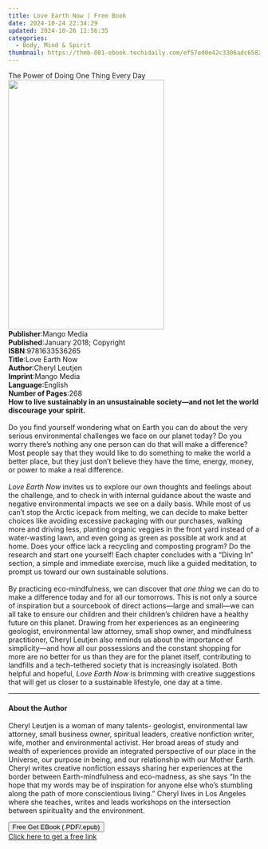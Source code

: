 ```yaml
---
title: Love Earth Now | Free Book
date: 2024-10-24 22:34:29
updated: 2024-10-26 11:56:35
categories:
  - Body, Mind & Spirit
thumbnail: https://thmb-001-ebook.techidaily.com/ef57ed0e42c3306adc6582cbb6df820dbe03c784e022daaaa62ee520e7d1d2e3.jpg
---
```

<main id="book-container">
  <div class="flex flex-col">
    <div class="book-brief flex-1 py-6 px-4 sm:p-6 md:py-10 md:px-8">
      <!-- brief-->
      <div class="book-brief-main">The Power of Doing One Thing Every Day</div>
    </div>
    <div
      class="book-meta-info flex-1 grid gap-4 col-start-1 col-end-3 row-start-1 sm:mb-6 sm:grid-cols-4 lg:gap-6 lg:col-start-2 lg:row-end-6 lg:row-span-6 lg:mb-0"
    >
      <div
        class="book-meta-info-left place-content-center mt-4 p-4 text-sm leading-6 col-start-2 col-span-2 dark:text-slate-400"
      >
        <img
          class="w-full h-500 object-cover rounded-lg sm:h-255 sm:col-span-2 lg:col-span-full"
          src="https://img-001-ebook.techidaily.com/e3185f1b0971ef37c943a0286cd25fe139544ea90f7508f02e82b0ddf0d391d9.jpg"
          alt=""
          width="312"
          height="500"
        />
      </div>
      <div
        class="book-meta-info-right mt-2 col-start-1 row-start-2 col-span-3 self-center"
      >
        <!-- meta data  -->
        <div class="flex flex-col px-4 md:px-8">
          <div class="flex-1">
            <strong>Publisher</strong>:<span class="px-2">Mango Media</span>
          </div>
          <div class="flex-1">
            <strong>Published</strong>:<span class="px-2"
              >January 2018; Copyright</span
            >
          </div>
          <div class="flex-1">
            <strong>ISBN</strong>:<span class="px-2">9781633536265</span>
          </div>
          <div class="flex-1">
            <strong>Title</strong>:<span class="px-2">Love Earth Now</span>
          </div>
          <div class="flex-1">
            <strong>Author</strong>:<span class="px-2">Cheryl Leutjen</span>
          </div>
          <div class="flex-1">
            <strong>Imprint</strong>:<span class="px-2">Mango Media</span>
          </div>
          <div class="flex-1">
            <strong>Language</strong>:<span class="px-2">English</span>
          </div>
          <div class="flex-1">
            <strong>Number of Pages</strong>:<span class="px-2">268</span>
          </div>
        </div>
      </div>
    </div>
    <div class="book-description flex-1 py-6 px-4 sm:p-6 md:py-10 md:px-8">
      <div class="book-description-main">
        <div accordion-content="" id="description">
          <b
            >How to live sustainably in an unsustainable society—and not let the
            world discourage your spirit.</b
          ><br />
          &nbsp;<br />
          Do you find yourself wondering what on Earth you can do about the very
          serious environmental challenges we face on our planet today? Do you
          worry there’s nothing any one person can do that will make a
          difference? Most people say that they would like to do something to
          make the world a better place, but they just don’t believe they have
          the time, energy, money, or power to make a real difference.<br />
          &nbsp;<br /><i>Love Earth Now</i>&nbsp;invites us to explore our own
          thoughts and feelings about the challenge, and to check in with
          internal guidance about the waste and negative environmental impacts
          we see on a daily basis. While most of us can’t stop the Arctic
          icepack from melting, we can decide to make better choices like
          avoiding excessive packaging with our purchases, walking more and
          driving less, planting organic veggies in the front yard instead of a
          water-wasting lawn, and even going as green as possible at work and at
          home. Does your office lack a recycling and composting program? Do the
          research and start one yourself! Each chapter concludes with a “Diving
          In” section, a simple and immediate exercise, much like a guided
          meditation, to prompt us toward our own sustainable solutions.<br />
          &nbsp;<br />
          By practicing eco-mindfulness, we can discover that&nbsp;<i
            >one thing</i
          >&nbsp;we can do to make a difference today and for all our tomorrows.
          This is not only a source of inspiration but a sourcebook of direct
          actions—large and small—we can all take to ensure our children and
          their children’s children have a healthy future on this planet.
          Drawing from her experiences as an engineering geologist,
          environmental law attorney, small shop owner, and mindfulness
          practitioner, Cheryl Leutjen also reminds us about the importance of
          simplicity—and how all our possessions and the constant shopping for
          more are no better for us than they are for the planet itself,
          contributing to landfills and a tech-tethered society that is
          increasingly isolated. Both helpful and hopeful,<i
            >&nbsp;Love Earth Now</i
          >&nbsp;is brimming with creative suggestions that will get us closer
          to a sustainable lifestyle, one day at a time.
        </div>
        <div class="accordion-fader"></div>
      </div>
    </div>
    <div class="book-excerpts flex-1 py-6 px-4 sm:p-6 md:py-10 md:px-8">
      <!-- excerpts-->
      <div class="book-excerpts-main">
        <hr />
        <h4 class="placeholder placeholder-heading">
          <span>About the Author</span>
        </h4>
        <p>
          Cheryl Leutjen is a woman of many talents- geologist, environmental
          law attorney, small business owner, spiritual leaders, creative
          nonfiction writer, wife, mother and environmental activist. Her broad
          areas of study and wealth of experiences provide an integrated
          perspective of our place in the Universe, our purpose in being, and
          our relationship with our Mother Earth. Cheryl writes creative
          nonfiction essays sharing her experiences at the border between
          Earth-mindfulness and eco-madness, as she says “In the hope that my
          words may be of inspiration for anyone else who’s stumbling along the
          path of more conscientious living.” Cheryl lives in Los Angeles where
          she teaches, writes and leads workshops on the intersection between
          spirituality and the environment.
        </p>
      </div>
    </div>
    <div
      class="book-about-author flex-1 py-6 px-4 sm:p-6 md:py-10 md:px-8"
    ></div>
    <div class="book-free-get flex-1 py-6 px-4 sm:p-6 md:py-10 md:px-8">
      <button
        id="btn-free-get"
        class="bg-blue-500 hover:bg-blue-700 text-white font-bold py-2 px-4 rounded"
      >
        Free Get EBook (.PDF/.epub)
      </button>
      <div id="countdown-display" class="px-2 text-lg mt-2"></div>
      <a
        id="free-link"
        class="hidden bg-blue-500 hover:bg-blue-700 text-white font-bold py-2 px-4 rounded"
        href="https://www.ebooks.com/en-us/book/209579020/love-earth-now/cheryl-leutjen/"
        target="_blank"
        >Click here to get a free link</a
      >
    </div>
    <script>
      let countdownTime = 0;
      let countdownInterval = null;
      document
        .getElementById('btn-free-get')
        .addEventListener('click', startCountdown);
      function startCountdown() {
        countdownTime = new Date().getTime() + 60000 * 3;
        countdownInterval = setInterval(updateCountdown, 1000);
        document.getElementById('btn-free-get').disabled = true;
        document
          .getElementById('btn-free-get')
          .classList.add('bg-gray-500', 'cursor-not-allowed');
      }
      function updateCountdown() {
        let currentTime = new Date().getTime();
        let timeLeft = countdownTime - currentTime;
        let secondsLeft = Math.floor(timeLeft / 1000);
        document.getElementById('countdown-display').innerHTML =
          `Remaining time: ${secondsLeft} seconds.`;
        if (secondsLeft <= 0) {
          clearInterval(countdownInterval);
          document.getElementById('btn-free-get').classList.add('hidden');
          document.getElementById('free-link').classList.remove('hidden');
          document.getElementById('countdown-display').innerHTML = '';
        }
      }
    </script>
  </div>
</main>
